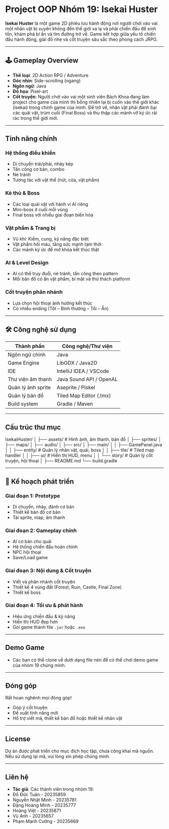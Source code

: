 # Project OOP Nhóm 19: Isekai Huster

**Isekai Huster** là một game 2D phiêu lưu hành động nơi người chơi vào vai 
một nhân vật bị xuyên không đến thế giới xa lạ và phải chiến đấu để sinh tồn, 
khám phá bí ẩn và tìm đường trở về. Game kết hợp giữa yếu tố chiến đấu hành động, 
giải đố nhẹ và cốt truyện sâu sắc theo phong cách JRPG.

---

## 🕹️ Gameplay Overview

- **Thể loại**: 2D Action RPG / Adventure
- **Góc nhìn**: Side-scrolling (ngang)
- **Ngôn ngữ**: Java
- **Đồ họa**: Pixel-art
- **Cốt truyện**: 
Người chơi vào vai một sinh viên Bách Khoa đang làm project cho game của mình thì bỗng nhiên 
lại bị cuốn vào thế giới khác (isekai) trong chính game của mình. Để trở về, nhân vật phải 
đánh bại các quái vật, trùm cuối (Final Boss) và thu thập các mảnh vỡ ký ức rải rác trong thế giới mới.

---

## Tính năng chính

### Hệ thống điều khiển
- Di chuyển trái/phải, nhảy kép
- Tấn công cơ bản, combo
- Né tránh
- Tương tác với vật thể (nút, cửa, vật phẩm)

### Kẻ thù & Boss
- Các loại quái vật với hành vi AI riêng
- Mini-boss ở cuối mỗi vùng
- Final boss với nhiều giai đoạn biến hóa

### Vật phẩm & Trang bị
- Vũ khí: Kiếm, cung, kỹ năng đặc biệt
- Vật phẩm hồi máu, tăng sức mạnh tạm thời
- Các mảnh ký ức để mở khóa kết thúc thật

### AI & Level Design
- AI có thể truy đuổi, né tránh, tấn công theo pattern
- Mỗi bản đồ có ẩn vật phẩm, bí mật và thử thách platform

### Cốt truyện phân nhánh
- Lựa chọn hội thoại ảnh hưởng kết thúc
- Có nhiều ending (Tốt – Bình thường – Tồi – Ẩn)

---

## 🛠️ Công nghệ sử dụng

| Thành phần         | Công nghệ/Thư viện         |
|--------------------|-----------------------------|
| Ngôn ngữ chính      | Java                        |
| Game Engine         | LibGDX / Java2D             |
| IDE                 | IntelliJ IDEA / VSCode      |
| Thư viện âm thanh   | Java Sound API / OpenAL     |
| Quản lý ảnh sprite  | Aseprite / Piskel           |
| Quản lý bản đồ      | Tiled Map Editor (.tmx)     |
| Build system        | Gradle / Maven              |

---

## Cấu trúc thư mục

IsekaiHuster/
│
├── assets/ # Hình ảnh, âm thanh, bản đồ
│ ├── sprites/
│ ├── maps/
│ ├── audio/
│
├── src/
│ ├── main/
│ │ ├── GamePanel.java
│ │ ├── entity/ # Quản lý nhân vật, quái, boss
│ │ ├── tile/ # Tiled map handler
│ │ ├── ui/ # Hiển thị HUD, menu
│ │ └── story/ # Quản lý cốt truyện, hội thoại
│
├── README.md
└── build.gradle


---

## 🔮 Kế hoạch phát triển

### Giai đoạn 1: Prototype
- Di chuyển, nhảy, đánh cơ bản
- Thiết kế bản đồ cơ bản
- Tải sprite, map, âm thanh

### Giai đoạn 2: Gameplay chính
- AI cơ bản cho quái
- Hệ thống chiến đấu hoàn chỉnh
- NPC hội thoại
- Save/Load game

### Giai đoạn 3: Nội dung & Cốt truyện
- Viết và phân nhánh cốt truyện
- Thiết kế 4 vùng đất (Forest, Ruin, Castle, Final Zone)
- Thiết kế boss

### Giai đoạn 4: Tối ưu & phát hành
- Hiệu ứng chiến đấu & kỹ năng
- Hiển thị HUD đẹp hơn
- Gói game thành file `.jar` hoặc `.exe`

---

## Demo Game

- Các bạn có thể clone về dưới dạng file nén để có thể chơi demo game của nhóm 19 chúng mình.

---

## Đóng góp

Rất hoan nghênh mọi đóng góp!

- Góp ý cốt truyện
- Đề xuất tính năng mới
- Hỗ trợ viết mã, thiết kế bản đồ hoặc thiết kế nhân vật

---

## License

Dự án được phát triển cho mục đích học tập, chưa công khai mã nguồn. 
Nếu sử dụng lại mã, vui lòng xin phép chúng mình.

---

## Liên hệ

- **Tác giả**:
Các thành viên trong nhóm 19:
- Đỗ Đức Tuân - 20235859
- Nguyễn Nhật Minh - 20235781
- Đặng Hoàng Minh - 20235777
- Hoàng Việt - 20235871
- Vũ Anh - 20235657
- Phạm Mạnh Cường - 20235669


